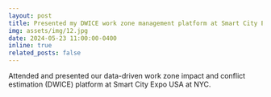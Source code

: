 ```yaml
---
layout: post
title: Presented my DWICE work zone management platform at Smart City Expo USA at NYC.
img: assets/img/12.jpg
date: 2024-05-23 11:00:00-0400
inline: true
related_posts: false
---
```

Attended and presented our data-driven work zone impact and conflict estimation (DWICE) platform at Smart City Expo USA at NYC.
